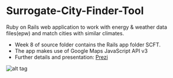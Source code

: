 # Surrogate-City-Finder-Tool
Ruby on Rails web application to work with energy &amp; weather data files(epw) and match cities with similar climates. 
- Week 8 of source folder contains the Rails app folder SCFT.
- The app makes use of Google Maps JavaScript API v3
- Further details and presentation: [Prezi](https://prezi.com/148ta_clh4q3/surrogate-city-finder/#)

![alt tag](https://raw.githubusercontent.com/arushivashist/Surrogate-City-Finder-Tool/master/img1.png)
